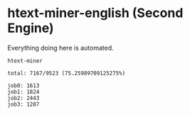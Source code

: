 # htext-miner-english (Second Engine)

Everything doing here is automated.

```
htext-miner

total: 7167/9523 (75.25989709125275%)

job0: 1613
job1: 1824
job2: 2443
job3: 1287
```